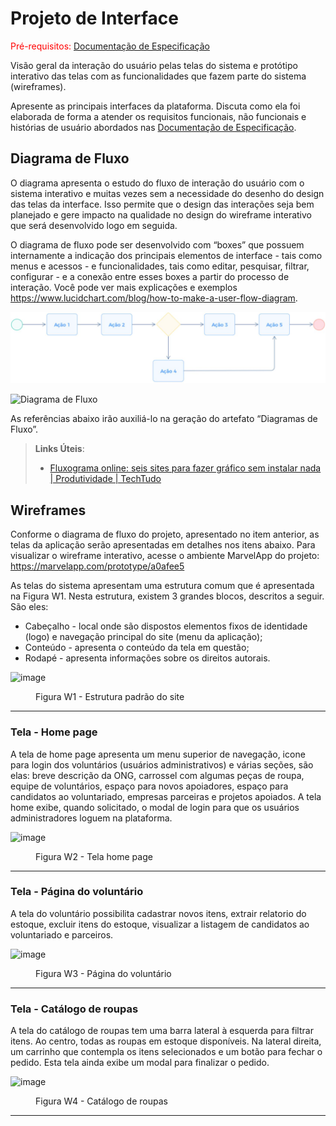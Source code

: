 
# Projeto de Interface

<span style="color:red">Pré-requisitos: <a href="2-Especificação do Projeto.md"> Documentação de Especificação</a></span>

Visão geral da interação do usuário pelas telas do sistema e protótipo interativo das telas com as funcionalidades que fazem parte do sistema (wireframes).

 Apresente as principais interfaces da plataforma. Discuta como ela foi elaborada de forma a atender os requisitos funcionais, não funcionais e histórias de usuário abordados nas <a href="2-Especificação do Projeto.md"> Documentação de Especificação</a>.

## Diagrama de Fluxo

O diagrama apresenta o estudo do fluxo de interação do usuário com o sistema interativo e  muitas vezes sem a necessidade do desenho do design das telas da interface. Isso permite que o design das interações seja bem planejado e gere impacto na qualidade no design do wireframe interativo que será desenvolvido logo em seguida.

O diagrama de fluxo pode ser desenvolvido com “boxes” que possuem internamente a indicação dos principais elementos de interface - tais como menus e acessos - e funcionalidades, tais como editar, pesquisar, filtrar, configurar - e a conexão entre esses boxes a partir do processo de interação. Você pode ver mais explicações e exemplos https://www.lucidchart.com/blog/how-to-make-a-user-flow-diagram.

![Exemplo de Diagrama de Fluxo](img/diagramafluxo2.jpg)

![Diagrama de Fluxo](https://lucid.app/publicSegments/view/34899d3e-9fc5-45e7-904d-bf4cb51ed015/image.jpeg)


As referências abaixo irão auxiliá-lo na geração do artefato “Diagramas de Fluxo”.

> **Links Úteis**:
> - [Fluxograma online: seis sites para fazer gráfico sem instalar nada | Produtividade | TechTudo](https://www.techtudo.com.br/listas/2019/03/fluxograma-online-seis-sites-para-fazer-grafico-sem-instalar-nada.ghtml)

## Wireframes

Conforme o diagrama de fluxo do projeto, apresentado no item anterior, as telas da aplicação serão apresentadas em detalhes nos itens abaixo. Para visualizar o wireframe interativo, acesse o ambiente MarvelApp do projeto: https://marvelapp.com/prototype/a0afee5

As telas do sistema apresentam uma estrutura comum que é apresentada na Figura W1. Nesta estrutura, existem 3 grandes blocos, descritos a seguir. São eles:
<ul>
<li>Cabeçalho - local onde são dispostos elementos fixos de identidade (logo) e navegação principal do site (menu da aplicação);</li>
<li>Conteúdo - apresenta o conteúdo da tela em questão;</li>
<li>Rodapé - apresenta informações sobre os direitos autorais.</li>
</ul>

![image](https://github.com/ICEI-PUC-Minas-PMV-ADS/pmv-ads-2024-1-e2-proj-int-t2-cabide-solidario/assets/144265096/e2fbac22-1c73-4cfa-8a58-8f79998e56b9)


<figure> 
  <figcaption>Figura W1 - Estrutura padrão do site
</figure> 
<hr>

<h3><b>Tela - Home page</b></h3>
<p>A tela de home page apresenta um menu superior de navegação, icone para login dos voluntários (usuários administrativos) e várias seções, são elas: breve descrição da ONG, carrossel com algumas peças de roupa, equipe de voluntários, espaço para novos apoiadores, espaço para candidatos ao voluntariado, empresas parceiras e projetos apoiados. A tela home exibe, quando solicitado, o modal de login para que os usuários administradores loguem na plataforma.</p>

![image](https://github.com/ICEI-PUC-Minas-PMV-ADS/pmv-ads-2024-1-e2-proj-int-t2-cabide-solidario/assets/144265096/5fe202cb-f951-4485-b19e-00e5f59ba61e)


<figure> 
  <figcaption>Figura W2 - Tela home page
</figure> 
<hr>

<h3><b>Tela - Página do voluntário</b></h3>
<p>A tela do voluntário possibilita cadastrar novos itens, extrair relatorio do estoque, excluir itens do estoque, visualizar a listagem de candidatos ao voluntariado e parceiros.</p>

![image](https://github.com/ICEI-PUC-Minas-PMV-ADS/pmv-ads-2024-1-e2-proj-int-t2-cabide-solidario/assets/144265096/a0cbaec4-36c7-43d4-9d72-20ba7167b35c)


<figure> 
  <figcaption>Figura W3 - Página do voluntário
</figure> 
<hr>

<h3><b>Tela - Catálogo de roupas</b></h3>
<p>A tela do catálogo de roupas tem uma barra lateral à esquerda para filtrar itens. Ao centro, todas as roupas em estoque disponíveis. Na lateral direita, um carrinho que contempla os itens selecionados e um botão para fechar o pedido.
Esta tela ainda exibe um modal para finalizar o pedido.</p>

![image](https://github.com/ICEI-PUC-Minas-PMV-ADS/pmv-ads-2024-1-e2-proj-int-t2-cabide-solidario/assets/144265096/0e00b9f1-43e7-4148-b675-96bb28f7b357)


<figure> 
  <figcaption>Figura W4 - Catálogo de roupas
</figure> 
<hr>
